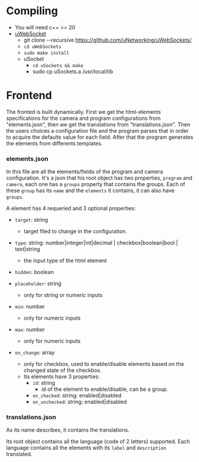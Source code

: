 # Compiling
- You will need c++ >= 20
- [uWebSocket](https://github.com/uNetworking/uWebSockets/)
    - git clone --recursive https://github.com/uNetworking/uWebSockets/
    - `cd uWebSockets`
    - `sudo make install`
    - uSocket
        - `cd uSockets && make`
        - sudo cp uSockets.a /usr/local/lib

# Frontend
The fronted is built dynamically. First we get the html-elements specifications for the camera and program configurations from "elements.json", then we get the translations from "translations.json". Then the users choices a configuration file and the program parses that in order to acquire the defaults value for each field. After that the program generates the elements from differents templates.

### **elements.json**
In this file are all the elements/fields of the program and camera configuration. It's a json that his root object has two properties, `program` and `camera`, each one has a `groups` property that contains the groups. Each of these `group` has its `name` and the `elements` it contains, it can also have `groups`.

A element has 4 requeried and 3 optional properties:
- `target`: string
    - target filed to change in the configuration.

- `type`: string: number|integer|int|decimal | checkbox|boolean|bool | text|string
    - the input type of the html element

- `hidden`: boolean

- `placeholder`: string
    - only for string or numeric inputs

- `min`: number
    - only for numeric inputs

- `max`: number
    - only for numeric inputs

- `on_change`: array
    - only for checkbox, used to enable/disable elements based on the changed state of the checkbox.
    - Its elements have 3 properties:
        - `id`: string
            - id of the element to enable/disable, can be a group.
        - `on_checked`: string: enabled|disabled
        - `on_unchecked`: string: enabled|disabled

### **translations.json**
As its name describes, it contains the translations.

Its root object contains all the language (code of 2 letters) supported.
Each language contains all the elements with its `label` and `description` translated.